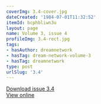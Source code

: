 ```yaml
---
coverImg: 3.4-cover.jpg
dateCreated: '1984-07-01T11:32:52'
itemId: bcphbliwn3u
layout: page
name: Volume 3, issue 4
profileImg: 3.4-rect.jpg
tags:
- hasAuthor: dreamnetwork
- hasTag: dream-network-volume-3
- hasTag: dreamnetwork
type: post
urlSlug: '3.4'
---
```

<a href="../files/pdfs/Volume_3/3.4-The-Dream-Network_Volume-3_No-4.pdf" download="">Download issue 3.4</a><br><a href="../files/pdfs/Volume_3/3.4-The-Dream-Network_Volume-3_No-4.pdf">View online</a>